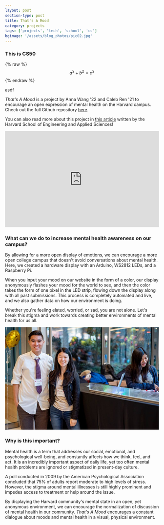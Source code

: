 ```yaml
---
layout: post
section-type: post
title: That's A Mood
category: projects
tags: ['projects', 'tech', 'school', 'cs']
bgimage: '/assets/blog_photos/pic02.jpg'
---
```


### This is CS50

{% raw %}
  $$a^2 + b^2 = c^2$$
{% endraw %}

asdf

*That's A Mood* is a project by Anna Wang '22 and Caleb Ren '21 to encourage an open expression of mental health on the Harvard campus. Check out the full Github repository [here](https://github.com/annawang7/cs50-final-proj).

You can also read more about this project in [this article](https://www.seas.harvard.edu/news/2018/12/if-they-can-dream-it-they-can-code-it) written by the Harvard School of Engineering and Applied Sciences!

<iframe width="100%" height="315" src="https://www.youtube.com/embed/_VsNFTUYZqU" frameborder="0" allow="accelerometer; autoplay; encrypted-media; gyroscope; picture-in-picture" allowfullscreen></iframe>

<br />

### What can we do to increase mental health awareness on our campus?

By allowing for a more open display of emotions, we can encourage a more open college campus that doesn't avoid conversations about mental health. Here, we created a hardware display with an Arduino, WS2812 LEDs, and a Raspberry Pi.

When you input your mood on our website in the form of a color, our display anonymously flashes your mood for the world to see, and then the color takes the form of one pixel in the LED strip, flowing down the display along with all past submissions. This process is completely automated and live, and we also gather data on how our environment is doing.

Whether you're feeling elated, worried, or sad, you are not alone. Let's break this stigma and work towards creating better environments of mental health for us all.

![That's A Mood](/assets/blog_photos/pic00.jpg)

### Why is this important?

Mental health is a term that addresses our social, emotional, and psychological well-being, and constantly affects how we think, feel, and act. It is an incredibly important aspect of daily life, yet too often mental health problems are ignored or stigmatized in present-day culture.

A poll conducted in 2009 by the American Psychological Association concluded that 75% of adults report moderate to high levels of stress. However, the stigma around mental illnesses is still highly prominent and impedes access to treatment or help around the issue.

By displaying the Harvard community's mental state in an open, yet anonymous environment, we can encourage the normalization of discussion of mental health in our community. *That's A Mood* encourages a constant dialogue about moods and mental health in a visual, physical environment.
